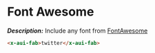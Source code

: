 # Font Awesome

___Description:___ Include any font from [FontAwesome](https://fontawesome.com)

```html
<x-aui-fab>twitter</x-aui-fab>
```
